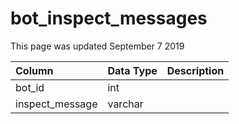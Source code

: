 # bot\_inspect\_messages

This page was updated September 7 2019

| Column | Data Type | Description |
| :--- | :--- | :--- |
| bot\_id | int |  |
| inspect\_message | varchar |  |

